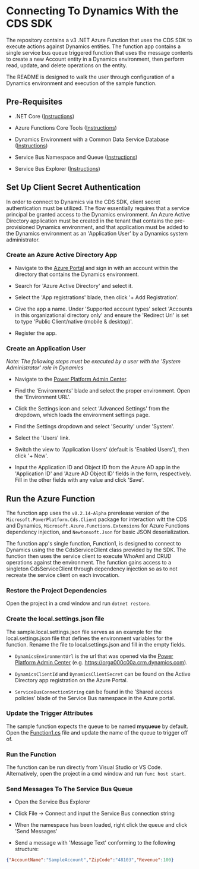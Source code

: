 # Connecting To Dynamics With the CDS SDK

The repository contains a v3 .NET Azure Function that uses the CDS SDK to execute actions against Dynamics entities. The function app contains a single service bus queue triggered function that uses the message contents to create a new Account entity in a Dynamics environment, then perform read, update, and delete operations on the entity.

The README is designed to walk the user through configuration of a Dynamics environment and execution of the sample function.

## Pre-Requisites

- .NET Core ([Instructions](https://docs.microsoft.com/en-us/dotnet/core/install/))

- Azure Functions Core Tools ([Instructions](https://github.com/Azure/azure-functions-core-tools))

- Dynamics Environment with a Common Data Service Database ([Instructions](https://docs.microsoft.com/en-us/power-platform/admin/create-environment))

- Service Bus Namespace and Queue ([Instructions](https://docs.microsoft.com/en-us/azure/service-bus-messaging/service-bus-quickstart-portal))

- Service Bus Explorer ([Instructions](https://github.com/paolosalvatori/ServiceBusExplorer))

## Set Up Client Secret Authentication

In order to connect to Dynamics via the CDS SDK, client secret authentication must be utilized. The flow essentially requires that a service principal be granted access to the Dynamics environment. An Azure Active Directory application must be created in the tenant that contains the pre-provisioned Dynamics environment, and that application must be added to the Dynamics environment as an 'Application User' by a Dynamics system administrator.

### Create an Azure Active Directory App

- Navigate to the [Azure Portal](https://portal.azure.com) and sign in with an account within the directory that contains the Dynamics environment.

- Search for 'Azure Active Directory' and select it.

- Select the 'App registrations' blade, then click '+ Add Registration'.

- Give the app a name. Under 'Supported account types' select 'Accounts in this organizational directory only' and ensure the 'Redirect Uri' is set to type 'Public Client/native (mobile & desktop)'.

- Register the app.

### Create an Application User

_Note: The following steps must be executed by a user with the 'System Administrator' role in Dynamics_

- Navigate to the [Power Platform Admin Center](https://admin.powerplatform.com).

- Find the 'Environments' blade and select the proper environment. Open the 'Environment URL'.

- Click the Settings icon and select 'Advanced Settings' from the dropdown, which loads the environment settings page.

- Find the Settings dropdown and select 'Security' under 'System'.

- Select the 'Users' link.

- Switch the view to 'Application Users' (default is 'Enabled Users'), then click '+ New'.

- Input the Application ID and Object ID from the Azure AD app in the 'Application ID' and 'Azure AD Object ID' fields in the form, respectively. Fill in the other fields with any value and click 'Save'.

## Run the Azure Function

The function app uses the ```v0.2.14-Alpha``` prerelease version of the ```Microsoft.PowerPlatform.Cds.Client``` package for interaction witt the CDS and Dynamics, ```Microsoft.Azure.Functions.Extensions``` for Azure Functions dependency injection, and ```Newtonsoft.Json``` for basic JSON deserialization.

The function app's single function, Function1, is designed to connect to Dynamics using the the CdsServiceClient class provided by the SDK. The function then uses the service client to execute WhoAmI and CRUD operations against the environment. The function gains access to a singleton CdsServiceClient through dependency injection so as to not recreate the service client on each invocation.

### Restore the Project Dependencies

Open the project in a cmd window and run ```dotnet restore```.

### Create the local.settings.json file

The sample.local.settings.json file serves as an example for the local.settings.json file that defines the environment variables for the function. Rename the file to local.settings.json and fill in the empty fields.

- ```DynamicsEnvironmentUrl``` is the url that was opened via the [Power Platform Admin Center](https://admin.powerplatform.com) (e.g. https://orga000c00a.crm.dynamics.com).

- ```DynamicsClientId``` and ```DynamicsClientSecret``` can be found on the Active Directory app registration on the Azure Portal.

- ```ServiceBusConnectionString``` can be found in the 'Shared access policies' blade of the Service Bus namespace in the Azure portal.

### Update the Trigger Attributes

The sample function expects the queue to be named **myqueue** by default. Open the [Function1.cs](./Function1.cs) file and update the name of the queue to trigger off of.

### Run the Function

The function can be run directly from Visual Studio or VS Code. Alternatively, open the project in a cmd window and run ```func host start```.

### Send Messages To The Service Bus Queue

- Open the Service Bus Explorer

- Click File -> Connect and input the Service Bus connection string

- When the namespace has been loaded, right click the queue and click 'Send Messages'

- Send a message with 'Message Text' conforming to the following structure:

```json
{"AccountName":"SampleAccount","ZipCode":"48103","Revenue":100}
```
